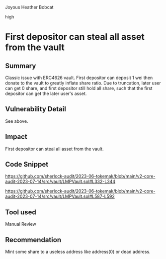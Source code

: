 Joyous Heather Bobcat

high

# First depositor can steal all asset from the vault
## Summary

Classic issue with ERC4626 vault. First depositor can deposit 1 wei then donate to the vault to greatly inflate share ratio. Due to truncation, later user can get 0 share, and first depositor still hold all share, such that the first depositor can get the later user's asset.

## Vulnerability Detail

See above.

## Impact

First depositor can steal all asset from the vault.

## Code Snippet

https://github.com/sherlock-audit/2023-06-tokemak/blob/main/v2-core-audit-2023-07-14/src/vault/LMPVault.sol#L332-L344

https://github.com/sherlock-audit/2023-06-tokemak/blob/main/v2-core-audit-2023-07-14/src/vault/LMPVault.sol#L587-L592


## Tool used

Manual Review

## Recommendation

Mint some share to a useless address like address(0) or dead address.
